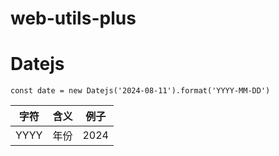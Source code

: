 # web-utils-plus
# Datejs
```import { Datejs } from web-utils-plus
const date = new Datejs('2024-08-11').format('YYYY-MM-DD')
```
| 字符 | 含义 | 例子 |
| - | - | - |
| YYYY | 年份 | 2024 |

